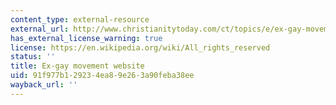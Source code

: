```yaml
---
content_type: external-resource
external_url: http://www.christianitytoday.com/ct/topics/e/ex-gay-movement/
has_external_license_warning: true
license: https://en.wikipedia.org/wiki/All_rights_reserved
status: ''
title: Ex-gay movement website
uid: 91f977b1-2923-4ea8-9e26-3a90feba38ee
wayback_url: ''
---
```

